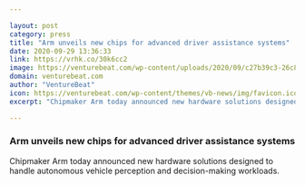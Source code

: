 ```yaml
---

layout: post
category: press
title: "Arm unveils new chips for advanced driver assistance systems"
date: 2020-09-29 13:36:33
link: https://vrhk.co/30k6cc2
image: https://venturebeat.com/wp-content/uploads/2020/09/c27b39c3-26c8-4009-977e-548f9c5887ec-e1601355345524.png?w=1200&strip=all
domain: venturebeat.com
author: "VentureBeat"
icon: https://venturebeat.com/wp-content/themes/vb-news/img/favicon.ico
excerpt: "Chipmaker Arm today announced new hardware solutions designed to handle autonomous vehicle perception and decision-making workloads."

---
```


### Arm unveils new chips for advanced driver assistance systems

Chipmaker Arm today announced new hardware solutions designed to handle autonomous vehicle perception and decision-making workloads.